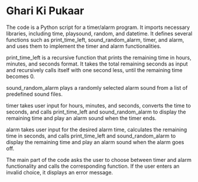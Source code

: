 # Ghari Ki Pukaar
The code is a Python script for a timer/alarm program. It imports necessary libraries, including time, playsound, random, and datetime. It defines several functions such as print_time_left, sound_random_alarm, timer, and alarm, and uses them to implement the timer and alarm functionalities.

print_time_left is a recursive function that prints the remaining time in hours, minutes, and seconds format. It takes the total remaining seconds as input and recursively calls itself with one second less, until the remaining time becomes 0.

sound_random_alarm plays a randomly selected alarm sound from a list of predefined sound files.

timer takes user input for hours, minutes, and seconds, converts the time to seconds, and calls print_time_left and sound_random_alarm to display the remaining time and play an alarm sound when the timer ends.

alarm takes user input for the desired alarm time, calculates the remaining time in seconds, and calls print_time_left and sound_random_alarm to display the remaining time and play an alarm sound when the alarm goes off.

The main part of the code asks the user to choose between timer and alarm functionality and calls the corresponding function. If the user enters an invalid choice, it displays an error message.
